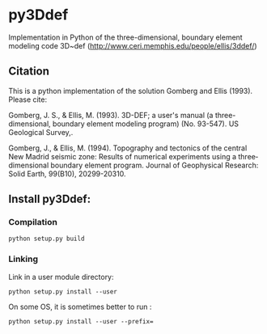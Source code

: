 # py3Ddef
Implementation in Python of the three-dimensional, boundary element modeling code 3D~def (http://www.ceri.memphis.edu/people/ellis/3ddef/)


## Citation
This is a python implementation of the solution Gomberg and Ellis (1993). Please cite:

Gomberg, J. S., & Ellis, M. (1993). 3D-DEF; a user's manual (a three-dimensional, boundary element modeling program) (No. 93-547). US Geological Survey,.

Gomberg, J., & Ellis, M. (1994). Topography and tectonics of the central New Madrid seismic zone: Results of numerical experiments using a three‐dimensional boundary element program. Journal of Geophysical Research: Solid Earth, 99(B10), 20299-20310.



## Install py3Ddef:

### Compilation
```
python setup.py build
```

### Linking

Link in a user module directory:
```
python setup.py install --user
```
On some OS, it is sometimes better to run :
```
python setup.py install --user --prefix=
```


